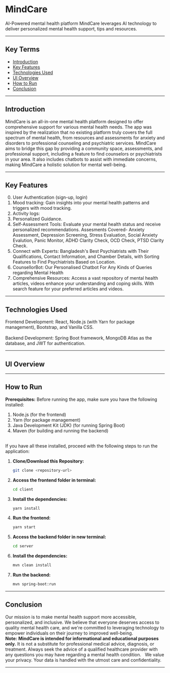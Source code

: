 # MindCare
AI-Powered mental health platform MindCare leverages AI technology to deliver personalized mental health support, tips and resources.

___


## Key Terms
- [Introduction](#introduction)
- [Key Features](#key-features)
- [Technologies Used](#technologies-used)
- [UI Overview](#ui-overview)
- [How to Run](#how-to-run)
- [Conclusion](#conclusion)

___

## Introduction

MindCare is an all-in-one mental health platform designed to offer comprehensive support for various mental health needs. 
The app was inspired by the realization that no existing platform truly covers the full spectrum of mental health, 
from resources and assessments for anxiety and disorders to professional counseling and psychiatric services. 
MindCare aims to bridge this gap by providing a community space, assessments, and professional support, 
including a feature to find counselors or psychiatrists in your area. It also includes chatbots to assist with immediate concerns, 
making MindCare a holistic solution for mental well-being.

___

## Key Features

0. User Authentication (sign-up, login)
1. Mood tracking: Gain insights into your mental health patterns and triggers with mood tracking.
2. Activity logs:
3. Personalized Guidance.
4. Self-Assessment Tools: Evaluate your mental health status and receive personalized recommendations. Assesments Covered- Anxiety Assessment, Depression Screening, Stress Evaluation, Social Anxiety Evalution, Panic Monitor, ADHD Clarity Check, OCD Check, PTSD Clarity Check.
5. Connect with Experts: Bangladesh's Best Psychiatrists with Their Qualifications, Contact Information, and Chamber Details, with Sorting Features to Find Psychiatrists Based on Location.
6. CounsellorBot: Our Personalised Chatbot For Any Kinds of Queries regarding Mental Health
7. Comprehensive Resources: Access a vast repository of mental health articles, videos enhance your understanding and coping skills. With search feature for your preferred articles and videos.

___

## Technologies Used


Frontend Development: React, Node.js (with Yarn for package management), Bootstrap, and Vanilla CSS.<br><br>
Backend Development: Spring Boot framework, MongoDB Atlas as the database, and JWT for authentication.

___



## UI Overview


___


## How to Run


**Prerequisites:**
Before running the app, make sure you have the following installed:

1. Node.js (for the frontend)<br>
2. Yarn (for package management)<br>
3. Java Development Kit (JDK) (for running Spring Boot)<br>
4. Maven (for building and running the backend)<br>

<br>
If you have all these installed, proceed with the following steps to run the application:



1. **Clone/Download this Repository:**
   ```bash
   git clone <repository-url>

2. **Access the frontend folder in terminal:**

    ```bash
   cd client


3. **Install the dependencies:**

    ```bash
   yarn install

4. **Run the frontend:**

    ```bash
    yarn start

5. **Access the backend folder in new terminal:**

    ```bash
   cd server

5. **Install the dependencies:**

    ```bash
   mvn clean install

6. **Run the backend:**

    ```bash
    mvn spring-boot:run
___



## Conclusion

Our mission is to make mental health support more accessible, personalized, and inclusive. We believe that everyone deserves access to quality mental health care, and we're committed to leveraging technology to empower individuals on their journey to improved well-being.
<br>
**Note:** **MindCare is intended for informational and educational purposes only.** It is not a substitute for professional medical advice, diagnosis, or treatment. Always seek the advice of a qualified healthcare provider with any questions you may have regarding a mental health condition.   
We value your privacy. Your data is handled with the utmost care and confidentiality.

___


